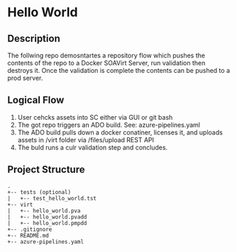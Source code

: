 # Hello World

## Description
The follwing repo demosntartes a repository flow which pushes the contents of the repo to a Docker SOAVirt Server, run validation then destroys it. Once the validation is complete the contents can be pushed to a prod server.

## Logical Flow

1. User cehcks assets into SC either via GUI or git bash 
2. The got repo triggers an ADO build. See: azure-pipelines.yaml
3. The ADO build pulls down a docker conatiner, licenses it, and uploads assets in /virt folder via /files/upload REST API
4. The buld runs a culr validation step and concludes.

## Project Structure

```
.
+-- tests (optional)
|   +-- test_hello_world.tst
+-- virt
|   +-- hello_world.pva
|   +-- hello_world.pvadd
|   +-- hello_world.pmpdd
+-- .gitignore
+-- README.md
+-- azure-pipelines.yaml
``` 

